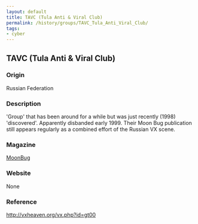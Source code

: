 ```yaml
---
layout: default
title: TAVC (Tula Anti & Viral Club)
permalink: /history/groups/TAVC_Tula_Anti_Viral_Club/
tags:
- cyber
---
```


## TAVC (Tula Anti & Viral Club)

### Origin
Russian Federation

### Description
'Group' that has been around for a while but was just recently (1998) 'discovered'. Apparently disbanded early 1999. Their Moon Bug publication still appears regularly as a combined effort of the Russian VX scene.

### Magazine
[MoonBug](http://vxheaven.org/vx.php?id=zm03)

### Website
None

### Reference
http://vxheaven.org/vx.php?id=gt00
